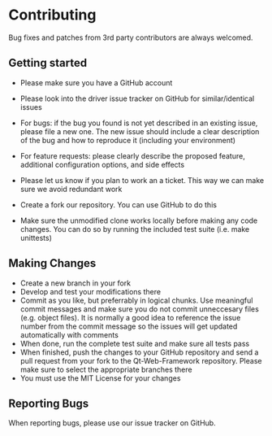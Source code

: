 # Contributing

Bug fixes and patches from 3rd party contributors are always welcomed.

## Getting started

* Please make sure you have a GitHub account
* Please look into the driver issue tracker on GitHub for similar/identical issues
* For bugs: if the bug you found is not yet described in an existing issue, please file a new one. The new issue should include a clear description of the bug and how to reproduce it (including your environment)
* For feature requests: please clearly describe the proposed feature, additional configuration options, and side effects
* Please let us know if you plan to work an a ticket. This way we can make sure we avoid redundant work

* Create a fork our repository. You can use GitHub to do this
* Make sure the unmodified clone works locally before making any code changes. You can do so by running the included test suite (i.e. make unittests)

## Making Changes

* Create a new branch in your fork
* Develop and test your modifications there
* Commit as you like, but preferrably in logical chunks. Use meaningful commit messages and make sure you do not commit unneccesary files (e.g. object files). It is normally a good idea to reference the issue number from the commit message so the issues will get updated automatically with comments
* When done, run the complete test suite and make sure all tests pass
* When finished, push the changes to your GitHub repository and send a pull request from your fork to the Qt-Web-Framework repository. Please make sure to select the appropriate branches there
* You must use the MIT License for your changes

## Reporting Bugs

When reporting bugs, please use our issue tracker on GitHub.
